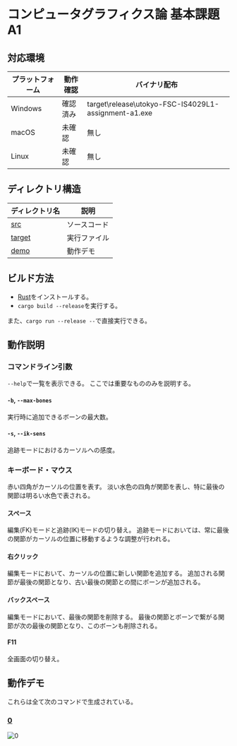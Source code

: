 # コンピュータグラフィクス論 基本課題A1

## 対応環境

| プラットフォーム | 動作確認 | バイナリ配布 |
| - | - | - |
| Windows | 確認済み | target\release\utokyo-FSC-IS4029L1-assignment-a1.exe |
| macOS | 未確認 | 無し |
| Linux | 未確認 | 無し |

## ディレクトリ構造

| ディレクトリ名 | 説明 |
| - | - |
| [src](src) | ソースコード |
| [target](target) | 実行ファイル |
| [demo](demo) | 動作デモ |

## ビルド方法 

+ [Rust](https://www.rust-lang.org/ja)をインストールする。
+ `cargo build --release`を実行する。

また、`cargo run --release --`で直接実行できる。

## 動作説明

### コマンドライン引数

`--help`で一覧を表示できる。
ここでは重要なもののみを説明する。

#### `-b`, `--max-bones`

実行時に追加できるボーンの最大数。

#### `-s`, `--ik-sens`

追跡モードにおけるカーソルへの感度。

### キーボード・マウス

赤い四角がカーソルの位置を表す。
淡い水色の四角が関節を表し、特に最後の関節は明るい水色で表される。

#### スペース

編集(FK)モードと追跡(IK)モードの切り替え。
追跡モードにおいては、常に最後の関節がカーソルの位置に移動するような調整が行われる。

#### 右クリック

編集モードにおいて、カーソルの位置に新しい関節を追加する。
追加される関節が最後の関節となり、古い最後の関節との間にボーンが追加される。

#### バックスペース

編集モードにおいて、最後の関節を削除する。
最後の関節とボーンで繋がる関節が次の最後の関節となり、このボーンも削除される。

#### F11

全画面の切り替え。

## 動作デモ

これらは全て次のコマンドで生成されている。

### [0](demo/0.mp4)

![0](demo/0.gif)
